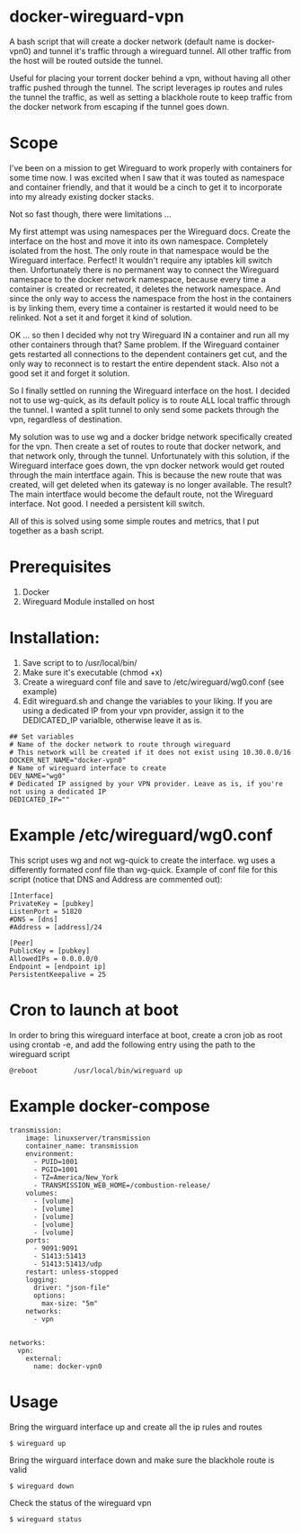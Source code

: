 # docker-wireguard-vpn

A bash script that will create a docker network (default name is docker-vpn0) and tunnel it's traffic through a wireguard tunnel. All other traffic from the host will be routed outside the tunnel. 

Useful for placing your torrent docker behind a vpn, without having all other traffic pushed through the tunnel. The script leverages ip routes and rules the tunnel the traffic, as well as setting a blackhole route to keep traffic from the docker network from escaping if the tunnel goes down.

# Scope

I've been on a mission to get Wireguard to work properly with containers for some time now. I was excited when I saw that it was touted as namespace and container friendly, and that it would be a cinch to get it to incorporate into my already existing docker stacks.

Not so fast though, there were limitations ...

My first attempt was using namespaces per the Wireguard docs. Create the interface on the host and move it into its own namespace. Completely isolated from the host. The only route in that namespace would be the Wireguard interface. Perfect! It wouldn't require any iptables kill switch then. Unfortunately there is no permanent way to connect the Wireguard namespace to the docker network namespace, because every time a container is created or recreated, it deletes the network namespace. And since the only way to access the namespace from the host in the containers is by linking them, every time a container is restarted it would need to be relinked. Not a set it and forget it kind of solution.

OK ... so then I decided why not try Wireguard IN a container and run all my other containers through that? Same problem. If the Wireguard container gets restarted all connections to the dependent containers get cut, and the only way to reconnect is to restart the entire dependent stack. Also not a good set it and forget it solution.

So I finally settled on running the Wireguard interface on the host. I decided not to use wg-quick, as its default policy is to route ALL local traffic through the tunnel. I wanted a split tunnel to only send some packets through the vpn, regardless of destination.

My solution was to use wg and a docker bridge network specifically created for the vpn. Then create a set of routes to route that docker network, and that network only, through the tunnel. Unfortunately with this solution, if the Wireguard interface goes down, the vpn docker network would get routed through the main intertface again. This is because the new route that was created, will get deleted when its gateway is no longer available. The result? The main intertface would become the default route, not the Wireguard interface. Not good. I needed a persistent kill switch. 

All of this is solved using some simple routes and metrics, that I put together as a bash script.


# Prerequisites 
1. Docker
2. Wireguard Module installed on host

# Installation:
1. Save script to to /usr/local/bin/
2. Make sure it's executable (chmod +x)
3. Create a wireguard conf file and save to /etc/wireguard/wg0.conf (see example)
4. Edit wireguard.sh and change the variables to your liking. If you are using a dedicated IP from your vpn provider, assign it to the DEDICATED_IP varialble, otherwise leave it as is. 

```
## Set variables
# Name of the docker network to route through wireguard
# This network will be created if it does not exist using 10.30.0.0/16
DOCKER_NET_NAME="docker-vpn0"
# Name of wireguard interface to create
DEV_NAME="wg0"
# Dedicated IP assigned by your VPN provider. Leave as is, if you're not using a dedicated IP
DEDICATED_IP=""
```

# Example /etc/wireguard/wg0.conf

This script uses wg and not wg-quick to create the interface. wg uses a differently formated conf file than wg-quick.
Example of conf file for this script (notice that DNS and Address are commented out):
```
[Interface]
PrivateKey = [pubkey]
ListenPort = 51820
#DNS = [dns]
#Address = [address]/24

[Peer]
PublicKey = [pubkey]
AllowedIPs = 0.0.0.0/0
Endpoint = [endpoint ip]
PersistentKeepalive = 25
```
# Cron to launch at boot

In order to bring this wireguard interface at boot, create a cron job as root using crontab -e, and add the following entry using the path to the wireguard script
```
@reboot         /usr/local/bin/wireguard up
```

# Example docker-compose
```
transmission:
    image: linuxserver/transmission
    container_name: transmission
    environment:
      - PUID=1001
      - PGID=1001
      - TZ=America/New_York
      - TRANSMISSION_WEB_HOME=/combustion-release/
    volumes:
      - [volume]
      - [volume]
      - [volume]
      - [volume]      
      - [volume]
    ports:
      - 9091:9091
      - 51413:51413
      - 51413:51413/udp
    restart: unless-stopped
    logging:
      driver: "json-file"
      options:
        max-size: "5m"
    networks:
      - vpn
           

networks:
  vpn:
    external:
      name: docker-vpn0
```
# Usage
Bring the wirguard interface up and create all the ip rules and routes
```
$ wireguard up
```
Bring the wirguard interface down and make sure the blackhole route is valid
```
$ wireguard down
```
Check the status of the wireguard vpn
```
$ wireguard status
```
